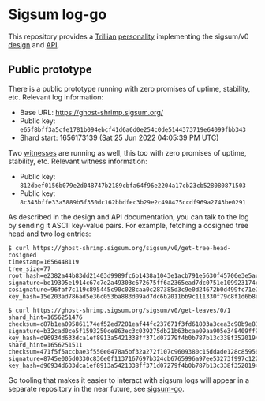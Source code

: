 # Sigsum log-go
This repository provides a
	[Trillian](https://transparency.dev/#trillian)
	[personality](https://github.com/google/trillian/blob/master/docs/Personalities.md)
implementing the sigsum/v0
	[design](https://git.sigsum.org/sigsum/tree/doc/design.md)
and
	[API](https://git.sigsum.org/sigsum/tree/doc/api.md).

## Public prototype
There is a public prototype running with zero promises of uptime,
stability, etc.  Relevant log information:

- Base URL: https://ghost-shrimp.sigsum.org/
- Public key: `e65f8bff3a5cfe1781b094ebcf41d6a6d0e254c0de5144373719e64099fbb343`
- Shard start: 1656173139 (Sat 25 Jun 2022 04:05:39 PM UTC)

Two [witnesses](https://github.com/sigsum/sigsum-witness-py) are running as well,
this too with zero promises of uptime, stability, etc.  Relevant witness information:

- Public key: `812dbef0156b079e2d048747b2189cbfa64f96e2204a17cb23cb528080871503`
- Public key: `8c343bffe33a5889b5f350dc162bbdfec3b29e2c498475ccdf969a2743be0291`

As described in the design and API documentation, you can talk to the
log by sending it ASCII key-value pairs.  For example, fetching a cosigned
tree head and two log entries:

```
$ curl https://ghost-shrimp.sigsum.org/sigsum/v0/get-tree-head-cosigned
timestamp=1656448119
tree_size=77
root_hash=e2382a44b83dd21403d9989fc6b1438a1043e1acb791e5630f45706e3e5ac466
signature=be19395e1914c67c7e2a49303c672675ff6a2365ead7dc0751e109923174c53c81b5fb56d1446c6e43c0ba68c88160b243e75fc6fd1e66aedbfae14165786a0a
cosignature=96faf7c119c895445c90c028caa0c287385d3c9e0d24672b0d499fc71e7ec4cad2bd6d242c66ff7ba9362161110933c397e6eadf48722be35c6f22e9c0a18605
key_hash=15e203ad786ad5e36c053ba883d09ad7dc6b2011bb9c111330f79c8f1d6b8e69

$ curl https://ghost-shrimp.sigsum.org/sigsum/v0/get-leaves/0/1
shard_hint=1656251476
checksum=c87b1ea095861174ef52ed7281eaf44fc237671f3fd61803a3cea3c98b9e81fe
signature=b32cad0ce5f1593250ce863ec3c039275db21b63bcae09aa905e348409ff97283b6f76efd9d87f4945a9b7d550ba480746f7aa08011f2217b7ed100159c87007
key_hash=d96934d633dca1ef8913a5421338ff371d07279f4b0b787b13c338f3520194e4
shard_hint=1656251511
checksum=471f5f5accbae3f550e0478a5bf32a272f107c9609380c15ddade128c8595681
signature=8745e005d0330c836e0f1137167697b324cb6765996a97ee53273f997c12259b2e7ab3d48aeb566c589230ece505ac392eb57629edcb7f0f26ee4eb18c1a620f
key_hash=d96934d633dca1ef8913a5421338ff371d07279f4b0b787b13c338f3520194e4
```

Go tooling that makes it easier to interact with sigsum logs will appear in a
separate repository in the near future, see
	[sigsum-go](https://gitlab.sigsum.org/sigsum/core/sigsum-go/).
